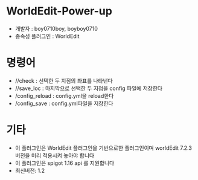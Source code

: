 # WorldEdit-Power-up

- 개발자 : boy0710boy, boyboy0710
- 종속성 플러그인 : WorldEdit

# 명령어

- //check : 선택한 두 지점의 좌표를 나타낸다
- //save_loc : 마지막으로 선택한 두 지점을 config 파일에 저장한다
- /config_reload : config.yml을 reload한다
- /config_save : config.yml파일을 저장한다


# 기타
- 이 플러그인은 WorldEdit 플러그인을 기반으로한 플러그인이며 worldEdit 7.2.3버전을 미리 적용시켜 놓아야 합니다
- 이 플러그인은 spigot 1.16 api 를 지원합니다
- 최신버전: 1.2



